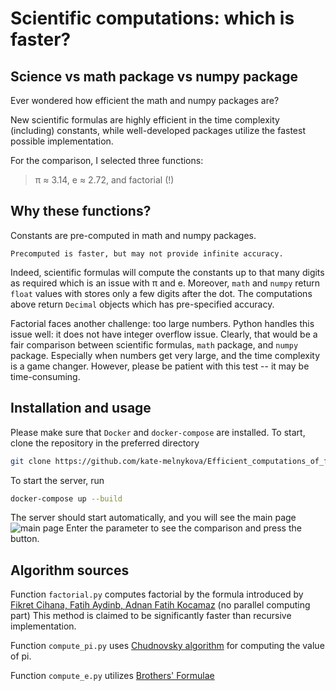 # Scientific computations: which is faster?
## Science vs math package vs numpy package
Ever wondered how efficient the math and numpy packages are?

New scientific formulas are highly efficient in the time complexity (including)
constants, while well-developed packages utilize the fastest possible implementation.

For the comparison, I selected three functions:
 > &pi;	&asymp; 3.14,    e 	&asymp; 2.72, and factorial (!)

## Why these functions? 

Constants are pre-computed in math and
numpy packages.
```angular2html
Precomputed is faster, but may not provide infinite accuracy.
```
Indeed, scientific formulas will compute the constants up to
that many digits as required which is an issue with &pi; and e.
Moreover, `math` and `numpy` return `float` values with stores
only a few digits after the dot. The computations above return
`Decimal` objects which has pre-specified accuracy.

Factorial faces another challenge: too large numbers. Python
handles this issue well: it does not have integer overflow issue.
Clearly, that would be a fair comparison between scientific formulas,
`math` package, and `numpy` package. Especially when numbers get
very large, and the time complexity is a game changer. However,
please be patient with this test -- it may be time-consuming.

## Installation and usage
Please make sure that `Docker` and `docker-compose` are installed. To start, clone
the repository in the preferred directory
```bash
git clone https://github.com/kate-melnykova/Efficient_computations_of_fn
```
To start the server, run
```bash
docker-compose up --build
```
The server should start automatically, and you will see the main page
![main page](https://github.com/kate-melnykova/Efficient_computations_of_fn/blob/master/docs/main_page.png "Main page")
Enter the parameter to see the comparison and press the button.
## Algorithm sources
Function `factorial.py` computes factorial by the formula introduced by
[Fikret Cihana, Fatih Aydinb, Adnan Fatih Kocamaz](https://pdfs.semanticscholar.org/7388/ef8a3fa31b2d01f2835b3beeccdb16c0616a.pdf)
(no parallel computing part) This method is claimed to be
significantly faster than recursive implementation.

Function `compute_pi.py` uses [Chudnovsky algorithm](https://en.wikipedia.org/wiki/Chudnovsky_algorithm)
for computing the value of pi.

Function `compute_e.py` utilizes [Brothers' Formulae](https://www.intmath.com/exponential-logarithmic-functions/calculating-e.php)


